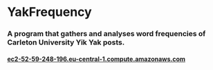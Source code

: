 # YakFrequency

<h3> A program that gathers and analyses word frequencies of Carleton University Yik Yak posts. </h3>

<h4><a href=ec2-52-59-248-196.eu-central-1.compute.amazonaws.com>ec2-52-59-248-196.eu-central-1.compute.amazonaws.com</a></h4>
